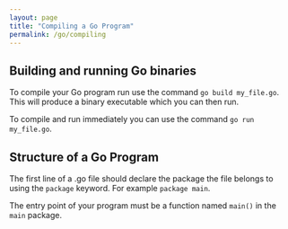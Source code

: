 ```yaml
---
layout: page
title: "Compiling a Go Program"
permalink: /go/compiling
---
```


## Building and running Go binaries

To compile your Go program run use the command `go build my_file.go`.  This will produce a binary executable which you can then run.

To compile and run immediately you can use the command `go run my_file.go`.

## Structure of a Go Program

The first line of a .go file should declare the package the file belongs to using the `package` keyword.  For example `package main`.

The entry point of your program must be a function named `main()` in the `main` package.